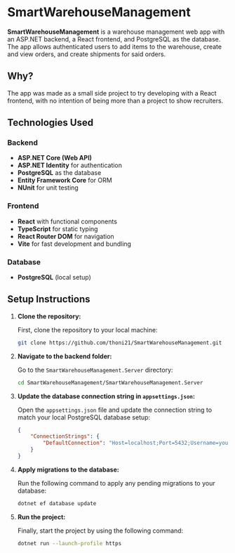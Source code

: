 <h1>SmartWarehouseManagement</h1>
<b>SmartWarehouseManagement</b> is a warehouse management web app with an ASP.NET backend, 
a React frontend, and PostgreSQL as the database. The app allows authenticated users to add items to the warehouse, 
create and view orders, and create shipments for said orders.
<h2>Why?</h2>
The app was made as a small side project to try developing with a React frontend, with no intention of being more than a project to show recruiters.
<h2>Technologies Used</h2>

### Backend
- **ASP.NET Core (Web API)**
- **ASP.NET Identity** for authentication
- **PostgreSQL** as the database
- **Entity Framework Core** for ORM
- **NUnit** for unit testing

### Frontend
- **React** with functional components
- **TypeScript** for static typing
- **React Router DOM** for navigation
- **Vite** for fast development and bundling

### Database
- **PostgreSQL** (local setup)

<h2>Setup Instructions</h2>

1. **Clone the repository:**

   First, clone the repository to your local machine:
   ```bash
   git clone https://github.com/thoni21/SmartWarehouseManagement.git
   ```

2. **Navigate to the backend folder:**

   Go to the `SmartWarehouseManagement.Server` directory:
   ```bash
   cd SmartWarehouseManagement/SmartWarehouseManagement.Server
   ```

3. **Update the database connection string in `appsettings.json`:**

   Open the `appsettings.json` file and update the connection string to match your local PostgreSQL database setup:
   ```json
   {
       "ConnectionStrings": {
           "DefaultConnection": "Host=localhost;Port=5432;Username=your_username;Password=your_password;Database=your_database"
       }
   }
   ```

4. **Apply migrations to the database:**

   Run the following command to apply any pending migrations to your database:
   ```bash
   dotnet ef database update
   ```

5. **Run the project:**

   Finally, start the project by using the following command:
   ```bash
   dotnet run --launch-profile https
   ```


